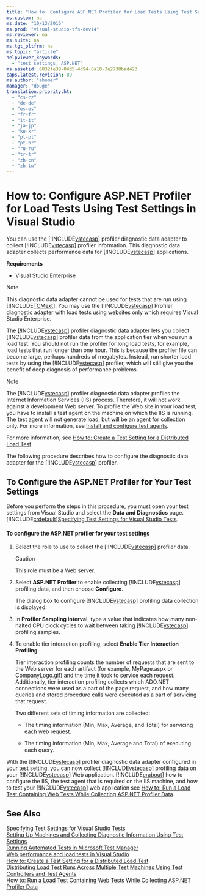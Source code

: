 ```yaml
---
title: "How to: Configure ASP.NET Profiler for Load Tests Using Test Settings in Visual Studio"
ms.custom: na
ms.date: "10/13/2016"
ms.prod: "visual-studio-tfs-dev14"
ms.reviewer: na
ms.suite: na
ms.tgt_pltfrm: na
ms.topic: "article"
helpviewer_keywords: 
  - "test settings, ASP.NET"
ms.assetid: 6832fe39-04d5-4d94-8a18-3e2730bad423
caps.latest.revision: 89
ms.author: "ahomer"
manager: "douge"
translation.priority.ht: 
  - "cs-cz"
  - "de-de"
  - "es-es"
  - "fr-fr"
  - "it-it"
  - "ja-jp"
  - "ko-kr"
  - "pl-pl"
  - "pt-br"
  - "ru-ru"
  - "tr-tr"
  - "zh-cn"
  - "zh-tw"
---
```

# How to: Configure ASP.NET Profiler for Load Tests Using Test Settings in Visual Studio
You can use the [!INCLUDE[vstecasp](../codequality/includes/vstecasp_md.md)] profiler diagnostic data adapter to collect [!INCLUDE[vstecasp](../codequality/includes/vstecasp_md.md)] profiler information. This diagnostic data adapter collects performance data for [!INCLUDE[vstecasp](../codequality/includes/vstecasp_md.md)] applications.  
  
 **Requirements**  
  
-   Visual Studio Enterprise  
  
> [!NOTE]
>  This diagnostic data adapter cannot be used for tests that are run using [!INCLUDE[TCMext](../codequality/includes/tcmext_md.md)]. You may use the [!INCLUDE[vstecasp](../codequality/includes/vstecasp_md.md)] Profiler diagnostic adapter with load tests using websites only which requires Visual Studio Enterprise.  
  
 The [!INCLUDE[vstecasp](../codequality/includes/vstecasp_md.md)] profiler diagnostic data adapter lets you collect [!INCLUDE[vstecasp](../codequality/includes/vstecasp_md.md)] profiler data from the application tier when you run a load test. You should not run the profiler for long load tests, for example, load tests that run longer than one hour. This is because the profiler file can become large, perhaps hundreds of megabytes. Instead, run shorter load tests by using the [!INCLUDE[vstecasp](../codequality/includes/vstecasp_md.md)] profiler, which will still give you the benefit of deep diagnosis of performance problems.  
  
> [!NOTE]
>  The [!INCLUDE[vstecasp](../codequality/includes/vstecasp_md.md)] profiler diagnostic data adapter profiles the Internet Information Services (IIS) process. Therefore, it will not work against a development Web server. To profile the Web site in your load test, you have to install a test agent on the machine on which the IIS is running. The test agent will not generate load, but will be an agent for collection only. For more information, see [Install and configure test agents](../test/install-and-configure-test-agents.md).  
  
 For more information, see [How to: Create a Test Setting for a Distributed Load Test](../test/how-to--create-a-test-setting-for-a-distributed-load-test.md).  
  
 The following procedure describes how to configure the diagnostic data adapter for the [!INCLUDE[vstecasp](../codequality/includes/vstecasp_md.md)] profiler.  
  
## To Configure the ASP.NET Profiler for Your Test Settings  
 Before you perform the steps in this procedure, you must open your test settings from Visual Studio and select the **Data and Diagnostics** page. [!INCLUDE[crdefault](../codequality/includes/crdefault_md.md)][Specifying Test Settings for Visual Studio Tests](../test/specifying-test-settings-for-visual-studio-tests.md).  
  
#### To configure the ASP.NET profiler for your test settings  
  
1.  Select the role to use to collect the [!INCLUDE[vstecasp](../codequality/includes/vstecasp_md.md)] profiler data.  
  
    > [!CAUTION]
    >  This role must be a Web server.  
  
2.  Select **ASP.NET Profiler** to enable collecting [!INCLUDE[vstecasp](../codequality/includes/vstecasp_md.md)] profiling data, and then choose **Configure**.  
  
     The dialog box to configure [!INCLUDE[vstecasp](../codequality/includes/vstecasp_md.md)] profiling data collection is displayed.  
  
3.  In **Profiler Sampling interval**, type a value that indicates how many non-halted CPU clock cycles to wait between taking [!INCLUDE[vstecasp](../codequality/includes/vstecasp_md.md)] profiling samples.  
  
4.  To enable tier interaction profiling, select **Enable Tier Interaction Profiling**.  
  
     Tier interaction profiling counts the number of requests that are sent to the Web server for each artifact (for example, MyPage.aspx or CompanyLogo.gif) and the time it took to service each request. Additionally, tier interaction profiling collects which ADO.NET connections were used as a part of the page request, and how many queries and stored procedure calls were executed as a part of servicing that request.  
  
     Two different sets of timing information are collected:  
  
    -   The timing information (Min, Max, Average, and Total) for servicing each web request.  
  
    -   The timing information (Min, Max, Average and Total) of executing each query.  
  
 With the [!INCLUDE[vstecasp](../codequality/includes/vstecasp_md.md)] profiler diagnostic data adapter configured in your test setting, you can now collect [!INCLUDE[vstecasp](../codequality/includes/vstecasp_md.md)] profiling data on your [!INCLUDE[vstecasp](../codequality/includes/vstecasp_md.md)] Web application. [!INCLUDE[crabout](../codequality/includes/crabout_md.md)] how to configure the IIS, the test agent that is required on the IIS machine, and how to test your [!INCLUDE[vstecasp](../codequality/includes/vstecasp_md.md)] web application see [How to: Run a Load Test Containing Web Tests While Collecting ASP.NET Profiler Data](assetId:///7c3363b6-2dec-4cfc-baff-720bca4b61e8).  
  
## See Also  
 [Specifying Test Settings for Visual Studio Tests](../test/specifying-test-settings-for-visual-studio-tests.md)   
 [Setting Up Machines and Collecting Diagnostic Information Using Test Settings](../test/setting-up-machines-and-collecting-diagnostic-information-using-test-settings.md)   
 [Running Automated Tests in Microsoft Test Manager](assetId:///0632f265-63fe-4859-a413-9bb934c66835)   
 [Web performance and load tests in Visual Studio](../test_notintoc/web-performance-and-load-tests-in-visual-studio.md)   
 [How to: Create a Test Setting for a Distributed Load Test](../test/how-to--create-a-test-setting-for-a-distributed-load-test.md)   
 [Distributing Load Test Runs Across Multiple Test Machines Using Test Controllers and Test Agents](../test/distributing-load-test-runs-across-multiple-test-machines-using-test-controllers-and-test-agents.md)   
 [How to: Run a Load Test Containing Web Tests While Collecting ASP.NET Profiler Data](assetId:///7c3363b6-2dec-4cfc-baff-720bca4b61e8)